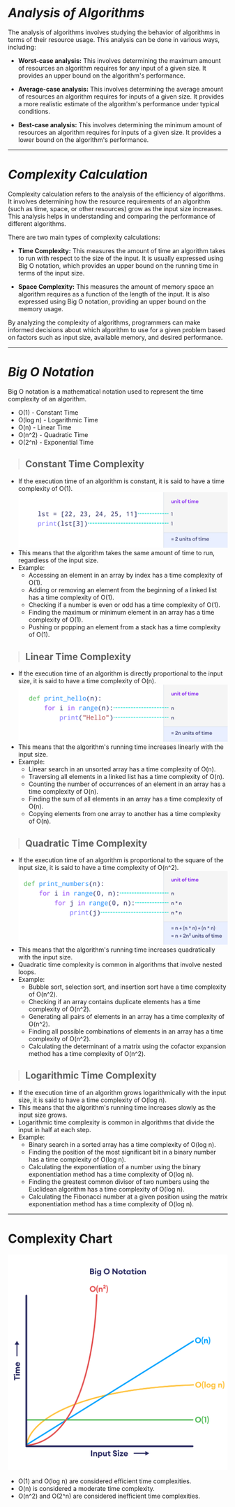 # *Analysis of Algorithms*

The analysis of algorithms involves studying the behavior of algorithms in terms of their resource usage. This analysis can be done in various ways, including:

- **Worst-case analysis:** This involves determining the maximum amount of resources an algorithm requires for any input of a given size. It provides an upper bound on the algorithm's performance.

- **Average-case analysis:** This involves determining the average amount of resources an algorithm requires for inputs of a given size. It provides a more realistic estimate of the algorithm's performance under typical conditions.

- **Best-case analysis:** This involves determining the minimum amount of resources an algorithm requires for inputs of a given size. It provides a lower bound on the algorithm's performance.
***

# *Complexity Calculation*

Complexity calculation refers to the analysis of the efficiency of algorithms. It involves determining how the resource requirements of an algorithm (such as time, space, or other resources) grow as the input size increases. This analysis helps in understanding and comparing the performance of different algorithms.

There are two main types of complexity calculations:

- **Time Complexity:** This measures the amount of time an algorithm takes to run with respect to the size of the input. It is usually expressed using Big O notation, which provides an upper bound on the running time in terms of the input size.

- **Space Complexity:** This measures the amount of memory space an algorithm requires as a function of the length of the input. It is also expressed using Big O notation, providing an upper bound on the memory usage.

By analyzing the complexity of algorithms, programmers can make informed decisions about which algorithm to use for a given problem based on factors such as input size, available memory, and desired performance.

***
# *Big O Notation*

Big O notation is a mathematical notation used to represent the time complexity of an algorithm.
- O(1) - Constant Time
- O(log n) - Logarithmic Time
- O(n) - Linear Time
- O(n^2) - Quadratic Time
- O(2^n) - Exponential Time

> ## **Constant Time Complexity**
- If the execution time of an algorithm is constant, it is said to have a time complexity of O(1).
![alt text](images/image1.png)
- This means that the algorithm takes the same amount of time to run, regardless of the input size.
- Example: 
    - Accessing an element in an array by index has a time complexity of O(1).
    - Adding or removing an element from the beginning of a linked list has a time complexity of O(1).
    - Checking if a number is even or odd has a time complexity of O(1).
    - Finding the maximum or minimum element in an array has a time complexity of O(1).
    - Pushing or popping an element from a stack has a time complexity of O(1).
    
> ## **Linear Time Complexity**
- If the execution time of an algorithm is directly proportional to the input size, it is said to have a time complexity of O(n).
![alt text](images/image2.png)
- This means that the algorithm's running time increases linearly with the input size.
- Example:
    - Linear search in an unsorted array has a time complexity of O(n).
    - Traversing all elements in a linked list has a time complexity of O(n).
    - Counting the number of occurrences of an element in an array has a time complexity of O(n).
    - Finding the sum of all elements in an array has a time complexity of O(n).
    - Copying elements from one array to another has a time complexity of O(n).
    
> ## **Quadratic Time Complexity**
- If the execution time of an algorithm is proportional to the square of the input size, it is said to have a time complexity of O(n^2).
![alt text](images/image3.png)
- This means that the algorithm's running time increases quadratically with the input size.
- Quadratic time complexity is common in algorithms that involve nested loops.
- Example:
    - Bubble sort, selection sort, and insertion sort have a time complexity of O(n^2).
    - Checking if an array contains duplicate elements has a time complexity of O(n^2).
    - Generating all pairs of elements in an array has a time complexity of O(n^2).
    - Finding all possible combinations of elements in an array has a time complexity of O(n^2).
    - Calculating the determinant of a matrix using the cofactor expansion method has a time complexity of O(n^2).  

> ## **Logarithmic Time Complexity**
- If the execution time of an algorithm grows logarithmically with the input size, it is said to have a time complexity of O(log n).
- This means that the algorithm's running time increases slowly as the input size grows.
- Logarithmic time complexity is common in algorithms that divide the input in half at each step.
- Example:
    - Binary search in a sorted array has a time complexity of O(log n).
    - Finding the position of the most significant bit in a binary number has a time complexity of O(log n).
    - Calculating the exponentiation of a number using the binary exponentiation method has a time complexity of O(log n).
    - Finding the greatest common divisor of two numbers using the Euclidean algorithm has a time complexity of O(log n).
    - Calculating the Fibonacci number at a given position using the matrix exponentiation method has a time complexity of O(log n).
***
  
# Complexity Chart
![alt text](images/image4.png)
- O(1) and O(log n) are considered efficient time complexities.
- O(n) is considered a moderate time complexity.
- O(n^2) and O(2^n) are considered inefficient time complexities.